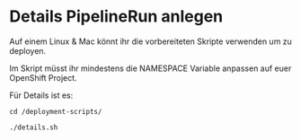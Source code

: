 # Details PipelineRun anlegen

Auf einem Linux & Mac könnt ihr die vorbereiteten Skripte verwenden um zu deployen.

Im Skript müsst ihr mindestens die NAMESPACE Variable anpassen auf euer OpenShift Project.

Für Details ist es:

```text
cd /deployment-scripts/
```

```text
./details.sh
```

